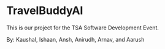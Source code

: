 # TravelBuddyAI

This is our project for the TSA Software Development Event.

By: Kaushal, Ishaan, Ansh, Anirudh, Arnav, and Aarush